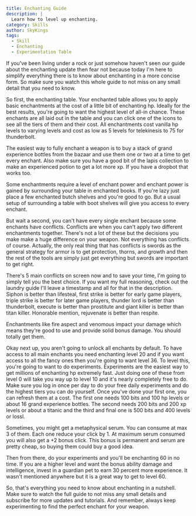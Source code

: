 ```yaml {metadata}
title: Enchanting Guide
description: |
  Learn how to level up enchanting.
category: Skills
author: SkyKings
tags:
  - Skill
  - Enchanting
  - Experimentation Table
```

If you've been living under a rock or just somehow haven't seen our guide about the enchanting update then fear not
because today I'm here to simplify everything there is to know about enchanting in a more concise form. So make sure you
watch this whole guide to not miss on any small detail that you need to know.

So first, the enchanting table. Your enchanted table allows you to apply basic enchantments at the cost of a little bit
of enchanting hp. Ideally for the best results, you're going to want the highest level of all-in chance. These enchants
are all laid out in the table and you can click one of the icons to see all the tiers of them and their cost. All
enchantments cost vanilla hp levels to varying levels and cost as low as 5 levels for telekinesis to 75 for thunderbolt.

The easiest way to fully enchant a weapon is to buy a stack of grand experience bottles from the bazaar and use them
one or two at a time to get every enchant. Also make sure you have a good bit of the lapis collection to make an
experienced potion to get a lot more xp. If you have a dropbot that works too.

Some enchantments require a level of enchant power and enchant power is gained by surrounding your table in enchanted
books. If you're lazy just place a few enchanted butch shelves and you're good to go. But a usual setup of surrounding a
table with boot shelves will give you access to every enchant.

But wait a second, you can't have every single enchant because some enchants have conflicts. Conflicts are when you
can't apply two different enchantments together. There's not a lot of these but the decisions you make make a huge
difference on your weapon. Not everything has conflicts of course. Actually, the only real thing that has conflicts is
swords as the general strategy for armor is to get protection, thorns, and growth and then the rest of the tools are
simply just get everything but swords are important to get right.

There's 5 main conflicts on screen now and to save your time, I'm going to simply tell you the best choice. If you want
my full reasoning, check out the laundry guide I'll leave a timestamp and all for that in the description. Siphon is
better than lifesteal, first strike is better for early game players, triple strike is better for later game players,
thunder lord is better than thunderbolt, execute is better than prostitute and giant killer is better than titan
killer. Honorable mention, rejuvenate is better than respite.

Enchantments like fire aspect and venomous impact your damage which means they're good to use and provide solid bonus 
damage. You should totally get them.

Okay next up, you aren't going to unlock all enchants by default. To have access to all main enchants you need
enchanting level 20 and if you want access to all the fancy ones then you're going to want level 36. To level this,
you're going to want to do experiments. Experiments are the easiest way to get millions of enchanting hp extremely fast.
Just doing one of these from level 0 will take you way up to level 10 and it's nearly completely free to do. Make sure
you log in once per day to do your free daily experiments and do the highest tiers you can do yourself. Once you've done
your first one, you can refresh them at a cost. The first one needs 100 bits and 100 hp levels or about 16 grand
experience bottles. The second needs 200 bits and 200 xp levels or about a titanic and the third and final one is 500
bits and 400 levels or lossl.

Sometimes, you might get a metaphysical serum. You can consume at max 3 of them. Each one reduce your click by 1. At
maximum serum consumed you will also get a +2 bonus click. This bonus is permanent and serum are pretty cheap, so 
buying them could buy a good idea.

Then from there, do your experiments and you'll be enchanting 60 in no time. If you are a higher level and want the
bonus ability damage and intelligence, invest in a guardian pet to earn 30 percent more experience. It wasn't mentioned
anywhere but it is a great way to get to level 60.

So, that's everything you need to know about enchanting in a nutshell. Make sure to watch the full guide to not miss any
small details and subscribe for more updates and tutorials. And remember, always keep experimenting to find the perfect
enchant for your weapon.

